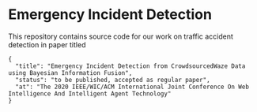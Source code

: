 # Emergency Incident Detection

This repository contains source code for our work on traffic accident detection in paper titled

```
{
  "title": "Emergency Incident Detection from CrowdsourcedWaze Data using Bayesian Information Fusion",
  "status": "to be published, accepted as regular paper",
  "at": "The 2020 IEEE/WIC/ACM International Joint Conference On Web Intelligence And Intelligent Agent Technology"
}
```

